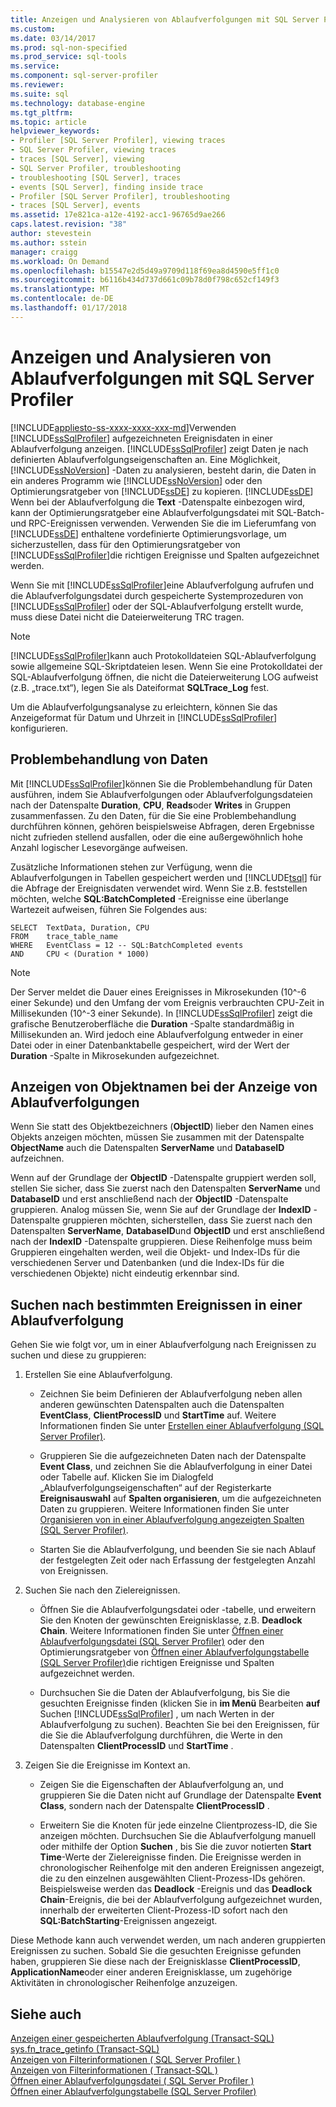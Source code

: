 ```yaml
---
title: Anzeigen und Analysieren von Ablaufverfolgungen mit SQL Server Profiler | Microsoft Docs
ms.custom: 
ms.date: 03/14/2017
ms.prod: sql-non-specified
ms.prod_service: sql-tools
ms.service: 
ms.component: sql-server-profiler
ms.reviewer: 
ms.suite: sql
ms.technology: database-engine
ms.tgt_pltfrm: 
ms.topic: article
helpviewer_keywords:
- Profiler [SQL Server Profiler], viewing traces
- SQL Server Profiler, viewing traces
- traces [SQL Server], viewing
- SQL Server Profiler, troubleshooting
- troubleshooting [SQL Server], traces
- events [SQL Server], finding inside trace
- Profiler [SQL Server Profiler], troubleshooting
- traces [SQL Server], events
ms.assetid: 17e821ca-a12e-4192-acc1-96765d9ae266
caps.latest.revision: "38"
author: stevestein
ms.author: sstein
manager: craigg
ms.workload: On Demand
ms.openlocfilehash: b15547e2d5d49a9709d118f69ea8d4590e5ff1c0
ms.sourcegitcommit: b6116b434d737d661c09b78d0f798c652cf149f3
ms.translationtype: MT
ms.contentlocale: de-DE
ms.lasthandoff: 01/17/2018
---
```

# <a name="view-and-analyze-traces-with-sql-server-profiler"></a>Anzeigen und Analysieren von Ablaufverfolgungen mit SQL Server Profiler
[!INCLUDE[appliesto-ss-xxxx-xxxx-xxx-md](../../includes/appliesto-ss-xxxx-xxxx-xxx-md.md)]Verwenden [!INCLUDE[ssSqlProfiler](../../includes/sssqlprofiler-md.md)] aufgezeichneten Ereignisdaten in einer Ablaufverfolgung anzeigen. [!INCLUDE[ssSqlProfiler](../../includes/sssqlprofiler-md.md)] zeigt Daten je nach definierten Ablaufverfolgungseigenschaften an. Eine Möglichkeit, [!INCLUDE[ssNoVersion](../../includes/ssnoversion-md.md)] -Daten zu analysieren, besteht darin, die Daten in ein anderes Programm wie [!INCLUDE[ssNoVersion](../../includes/ssnoversion-md.md)] oder den Optimierungsratgeber von [!INCLUDE[ssDE](../../includes/ssde-md.md)] zu kopieren. [!INCLUDE[ssDE](../../includes/ssde-md.md)] Wenn bei der Ablaufverfolgung die **Text** -Datenspalte einbezogen wird, kann der Optimierungsratgeber eine Ablaufverfolgungsdatei mit SQL-Batch- und RPC-Ereignissen verwenden. Verwenden Sie die im Lieferumfang von [!INCLUDE[ssDE](../../includes/ssde-md.md)] enthaltene vordefinierte Optimierungsvorlage, um sicherzustellen, dass für den Optimierungsratgeber von [!INCLUDE[ssSqlProfiler](../../includes/sssqlprofiler-md.md)]die richtigen Ereignisse und Spalten aufgezeichnet werden.  
  
 Wenn Sie mit [!INCLUDE[ssSqlProfiler](../../includes/sssqlprofiler-md.md)]eine Ablaufverfolgung aufrufen und die Ablaufverfolgungsdatei durch gespeicherte Systemprozeduren von [!INCLUDE[ssSqlProfiler](../../includes/sssqlprofiler-md.md)] oder der SQL-Ablaufverfolgung erstellt wurde, muss diese Datei nicht die Dateierweiterung TRC tragen.  
  
> [!NOTE]  
>  [!INCLUDE[ssSqlProfiler](../../includes/sssqlprofiler-md.md)]kann auch Protokolldateien SQL-Ablaufverfolgung sowie allgemeine SQL-Skriptdateien lesen. Wenn Sie eine Protokolldatei der SQL-Ablaufverfolgung öffnen, die nicht die Dateierweiterung LOG aufweist (z.B. „trace.txt“), legen Sie als Dateiformat **SQLTrace_Log** fest.  
  
 Um die Ablaufverfolgungsanalyse zu erleichtern, können Sie das Anzeigeformat für Datum und Uhrzeit in [!INCLUDE[ssSqlProfiler](../../includes/sssqlprofiler-md.md)] konfigurieren.  
  
## <a name="troubleshooting-data"></a>Problembehandlung von Daten  
 Mit [!INCLUDE[ssSqlProfiler](../../includes/sssqlprofiler-md.md)]können Sie die Problembehandlung für Daten ausführen, indem Sie Ablaufverfolgungen oder Ablaufverfolgungsdateien nach der Datenspalte **Duration**, **CPU**, **Reads**oder **Writes** in Gruppen zusammenfassen. Zu den Daten, für die Sie eine Problembehandlung durchführen können, gehören beispielsweise Abfragen, deren Ergebnisse nicht zufrieden stellend ausfallen, oder die eine außergewöhnlich hohe Anzahl logischer Lesevorgänge aufweisen.  
  
 Zusätzliche Informationen stehen zur Verfügung, wenn die Ablaufverfolgungen in Tabellen gespeichert werden und [!INCLUDE[tsql](../../includes/tsql-md.md)] für die Abfrage der Ereignisdaten verwendet wird. Wenn Sie z.B. feststellen möchten, welche **SQL:BatchCompleted** -Ereignisse eine überlange Wartezeit aufweisen, führen Sie Folgendes aus:  
  
```  
SELECT  TextData, Duration, CPU  
FROM    trace_table_name  
WHERE   EventClass = 12 -- SQL:BatchCompleted events  
AND     CPU < (Duration * 1000)  
```  
  
> [!NOTE]  
>  Der Server meldet die Dauer eines Ereignisses in Mikrosekunden (10^-6 einer Sekunde) und den Umfang der vom Ereignis verbrauchten CPU-Zeit in Millisekunden (10^-3 einer Sekunde). In [!INCLUDE[ssSqlProfiler](../../includes/sssqlprofiler-md.md)] zeigt die grafische Benutzeroberfläche die **Duration** -Spalte standardmäßig in Millisekunden an. Wird jedoch eine Ablaufverfolgung entweder in einer Datei oder in einer Datenbanktabelle gespeichert, wird der Wert der **Duration** -Spalte in Mikrosekunden aufgezeichnet.  
  
## <a name="displaying-object-names-when-viewing-traces"></a>Anzeigen von Objektnamen bei der Anzeige von Ablaufverfolgungen  
 Wenn Sie statt des Objektbezeichners (**ObjectID**) lieber den Namen eines Objekts anzeigen möchten, müssen Sie zusammen mit der Datenspalte **ObjectName** auch die Datenspalten **ServerName** und **DatabaseID** aufzeichnen.  
  
 Wenn auf der Grundlage der **ObjectID** -Datenspalte gruppiert werden soll, stellen Sie sicher, dass Sie zuerst nach den Datenspalten **ServerName** und **DatabaseID** und erst anschließend nach der **ObjectID** -Datenspalte gruppieren. Analog müssen Sie, wenn Sie auf der Grundlage der **IndexID** -Datenspalte gruppieren möchten, sicherstellen, dass Sie zuerst nach den Datenspalten **ServerName**, **DatabaseID**und **ObjectID** und erst anschließend nach der **IndexID** -Datenspalte gruppieren. Diese Reihenfolge muss beim Gruppieren eingehalten werden, weil die Objekt- und Index-IDs für die verschiedenen Server und Datenbanken (und die Index-IDs für die verschiedenen Objekte) nicht eindeutig erkennbar sind.  
  
## <a name="finding-specific-events-within-a-trace"></a>Suchen nach bestimmten Ereignissen in einer Ablaufverfolgung  
 Gehen Sie wie folgt vor, um in einer Ablaufverfolgung nach Ereignissen zu suchen und diese zu gruppieren:  
  
1.  Erstellen Sie eine Ablaufverfolgung.  
  
    -   Zeichnen Sie beim Definieren der Ablaufverfolgung neben allen anderen gewünschten Datenspalten auch die Datenspalten **EventClass**, **ClientProcessID** und **StartTime** auf. Weitere Informationen finden Sie unter [Erstellen einer Ablaufverfolgung &#40;SQL Server Profiler&#41;](../../tools/sql-server-profiler/create-a-trace-sql-server-profiler.md).  
  
    -   Gruppieren Sie die aufgezeichneten Daten nach der Datenspalte **Event Class**, und zeichnen Sie die Ablaufverfolgung in einer Datei oder Tabelle auf. Klicken Sie im Dialogfeld „Ablaufverfolgungseigenschaften“ auf der Registerkarte **Ereignisauswahl** auf **Spalten organisieren**, um die aufgezeichneten Daten zu gruppieren. Weitere Informationen finden Sie unter [Organisieren von in einer Ablaufverfolgung angezeigten Spalten &#40;SQL Server Profiler&#41;](../../tools/sql-server-profiler/organize-columns-displayed-in-a-trace-sql-server-profiler.md).  
  
    -   Starten Sie die Ablaufverfolgung, und beenden Sie sie nach Ablauf der festgelegten Zeit oder nach Erfassung der festgelegten Anzahl von Ereignissen.  
  
2.  Suchen Sie nach den Zielereignissen.  
  
    -   Öffnen Sie die Ablaufverfolgungsdatei oder -tabelle, und erweitern Sie den Knoten der gewünschten Ereignisklasse, z.B. **Deadlock Chain**. Weitere Informationen finden Sie unter [Öffnen einer Ablaufverfolgungsdatei &#40;SQL Server Profiler&#41;](../../tools/sql-server-profiler/open-a-trace-file-sql-server-profiler.md) oder den Optimierungsratgeber von [Öffnen einer Ablaufverfolgungstabelle &#40;SQL Server Profiler&#41;](../../tools/sql-server-profiler/open-a-trace-table-sql-server-profiler.md)die richtigen Ereignisse und Spalten aufgezeichnet werden.  
  
    -   Durchsuchen Sie die Daten der Ablaufverfolgung, bis Sie die gesuchten Ereignisse finden (klicken Sie in **im Menü** Bearbeiten **auf** Suchen [!INCLUDE[ssSqlProfiler](../../includes/sssqlprofiler-md.md)] , um nach Werten in der Ablaufverfolgung zu suchen). Beachten Sie bei den Ereignissen, für die Sie die Ablaufverfolgung durchführen, die Werte in den Datenspalten **ClientProcessID** und **StartTime** .  
  
3.  Zeigen Sie die Ereignisse im Kontext an.  
  
    -   Zeigen Sie die Eigenschaften der Ablaufverfolgung an, und gruppieren Sie die Daten nicht auf Grundlage der Datenspalte **Event Class**, sondern nach der Datenspalte **ClientProcessID** .  
  
    -   Erweitern Sie die Knoten für jede einzelne Clientprozess-ID, die Sie anzeigen möchten. Durchsuchen Sie die Ablaufverfolgung manuell oder mithilfe der Option **Suchen** , bis Sie die zuvor notierten **Start Time**-Werte der Zielereignisse finden. Die Ereignisse werden in chronologischer Reihenfolge mit den anderen Ereignissen angezeigt, die zu den einzelnen ausgewählten Client-Prozess-IDs gehören. Beispielsweise werden das **Deadlock** -Ereignis und das **Deadlock Chain**-Ereignis, die bei der Ablaufverfolgung aufgezeichnet wurden, innerhalb der erweiterten Client-Prozess-ID sofort nach den **SQL:BatchStarting**-Ereignissen angezeigt.  
  
 Diese Methode kann auch verwendet werden, um nach anderen gruppierten Ereignissen zu suchen. Sobald Sie die gesuchten Ereignisse gefunden haben, gruppieren Sie diese nach der Ereignisklasse **ClientProcessID**, **ApplicationName**oder einer anderen Ereignisklasse, um zugehörige Aktivitäten in chronologischer Reihenfolge anzuzeigen.  
  
## <a name="see-also"></a>Siehe auch  
 [Anzeigen einer gespeicherten Ablaufverfolgung &#40;Transact-SQL&#41;](../../relational-databases/sql-trace/view-a-saved-trace-transact-sql.md)   
 [sys.fn_trace_getinfo &#40;Transact-SQL&#41;](../../relational-databases/system-functions/sys-fn-trace-getinfo-transact-sql.md)   
 [Anzeigen von Filterinformationen &#40; SQL Server Profiler &#41;](../../tools/sql-server-profiler/view-filter-information-sql-server-profiler.md)   
 [Anzeigen von Filterinformationen &#40; Transact-SQL &#41;](../../relational-databases/sql-trace/view-filter-information-transact-sql.md)   
 [Öffnen einer Ablaufverfolgungsdatei &#40; SQL Server Profiler &#41;](../../tools/sql-server-profiler/open-a-trace-file-sql-server-profiler.md)   
 [Öffnen einer Ablaufverfolgungstabelle &#40;SQL Server Profiler&#41;](../../tools/sql-server-profiler/open-a-trace-table-sql-server-profiler.md)  
  
  
